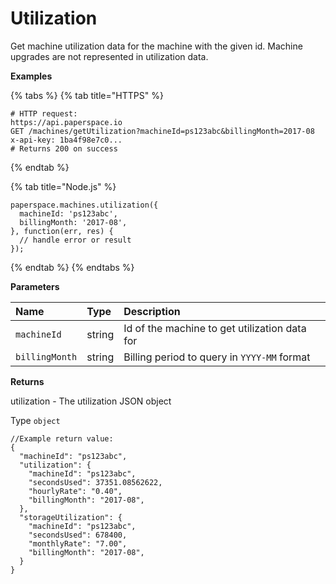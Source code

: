 # Utilization

Get machine utilization data for the machine with the given id. Machine upgrades are not represented in utilization data.

**Examples**

{% tabs %}
{% tab title="HTTPS" %}
```text
# HTTP request:
https://api.paperspace.io
GET /machines/getUtilization?machineId=ps123abc&billingMonth=2017-08
x-api-key: 1ba4f98e7c0...
# Returns 200 on success
```
{% endtab %}

{% tab title="Node.js" %}
```text
paperspace.machines.utilization({
  machineId: 'ps123abc',
  billingMonth: '2017-08',
}, function(err, res) {
  // handle error or result
});
```
{% endtab %}
{% endtabs %}

**Parameters**

| Name | Type | Description |
| :--- | :--- | :--- |
| `machineId` | string | Id of the machine to get utilization data for |
| `billingMonth` | string | Billing period to query in `YYYY-MM` format |

**Returns**

utilization - The utilization JSON object

Type `object`

```text
//Example return value:
{
  "machineId": "ps123abc",
  "utilization": {
    "machineId": "ps123abc",
    "secondsUsed": 37351.08562622,
    "hourlyRate": "0.40",
    "billingMonth": "2017-08",
  },
  "storageUtilization": {
    "machineId": "ps123abc",
    "secondsUsed": 678400,
    "monthlyRate": "7.00",
    "billingMonth": "2017-08",
  }
}
```

